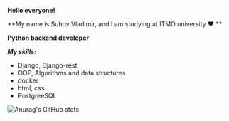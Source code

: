 **Hello everyone!**

**My name is Suhov Vladimir, and I am studying at ITMO university ♥️ **

**Python backend developer**

**_My skills:_**

- Django, Django-rest
- OOP, Algorithms and data structures
- docker
- html, css
- PostgreeSQL

![Anurag's GitHub stats](https://github-readme-stats.vercel.app/api?username=babtiss&show_icons=true&theme=radical)

